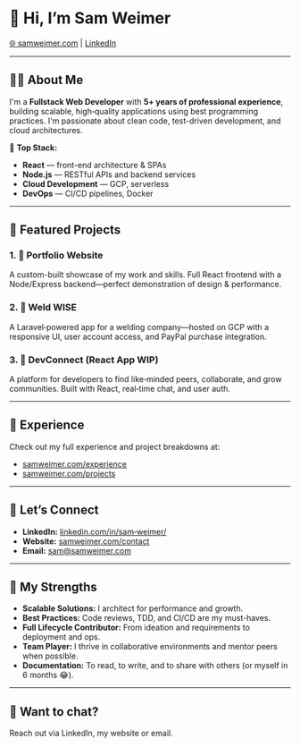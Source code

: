 # 👋 Hi, I’m Sam Weimer

[🌐 samweimer.com](https://samweimer.com) | [LinkedIn](https://linkedin.com/in/sam-weimer/)  

---

## 🧑‍💻 About Me

I'm a **Fullstack Web Developer** with **5+ years of professional experience**, building scalable, high‑quality applications using best programming practices. I'm passionate about clean code, test-driven development, and cloud architectures.

🔭 **Top Stack:**  
- **React** — front-end architecture & SPAs  
- **Node.js** — RESTful APIs and backend services  
- **Cloud Development** — GCP, serverless  
- **DevOps** — CI/CD pipelines, Docker  

---

## 🌟 Featured Projects

### 1. 🧩 Portfolio Website  
A custom-built showcase of my work and skills. Full React frontend with a Node/Express backend—perfect demonstration of design & performance.

### 2. 🔧 Weld WISE  
A Laravel‑powered app for a welding company—hosted on GCP with a responsive UI, user account access, and PayPal purchase integration.

### 3. 🤝 DevConnect (React App WIP)  
A platform for developers to find like‑minded peers, collaborate, and grow communities. Built with React, real‑time chat, and user auth.

---

## 💼 Experience

Check out my full experience and project breakdowns at:  
- [samweimer.com/experience](https://samweimer.com/experience)  
- [samweimer.com/projects](https://samweimer.com/projects)

---

## 📩 Let’s Connect

- **LinkedIn:** [linkedin.com/in/sam‑weimer/](https://linkedin.com/in/sam-weimer/)  
- **Website:** [samweimer.com/contact](https://samweimer.com/contact)  
- **Email:** [sam@samweimer.com](mailto:sam@samweimer.com)  

---

## 💪 My Strengths

- **Scalable Solutions:** I architect for performance and growth.  
- **Best Practices:** Code reviews, TDD, and CI/CD are my must-haves.  
- **Full Lifecycle Contributor:** From ideation and requirements to deployment and ops.  
- **Team Player:** I thrive in collaborative environments and mentor peers when possible.
- **Documentation:** To read, to write, and to share with others (or myself in 6 months 😂).

---

## 📣 Want to chat?

Reach out via LinkedIn, my website or email.
